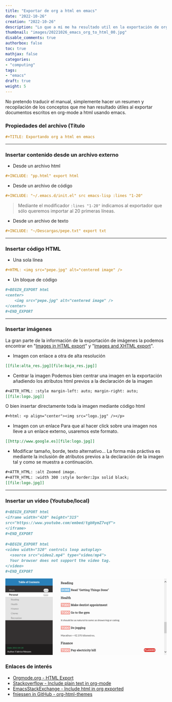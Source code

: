 ```yaml
---
title: "Exportar de org a html en emacs"
date: "2022-10-26"
creation: "2022-10-26"
description: "Lo que a mi me ha resultado util en la exportación de org a html usando emacs"
thumbnail: "images/20221026_emacs_org_to_html_00.jpg"
disable_comments: true
authorbox: false
toc: true
mathjax: false
categories:
- "computing"
tags:
- "emacs"
draft: true
weight: 5
---
```

No pretendo traducir el manual, simplemente hacer un resumen y recopilación de los conceptos que me han resultado útiles al exportar documentos escritos en org-mode a html usando emacs.
<!--more-->
### Propiedades del archivo (Título

```org
#+TITLE: Exportando org a html en emacs
```
-----
### Insertar contenido desde un archivo externo
- Desde un archivo html
```org
#+INCLUDE: "pp.html" export html
```
- Desde un archivo de código
```org
#+INCLUDE: "~/.emacs.d/init.el" src emacs-lisp :lines "1-20"
```
> Mediante el modificador `:lines "1-20"` indicamos al exportador que sólo queremos importar al 20 primeras líneas.

- Desde un archivo de texto
```org
#+INCLUDE: "~/Descargas/pepe.txt" export txt
```
-----
### Insertar código HTML
- Una sola línea
```org
#+HTML: <img src="pepe.jpg" alt="centered image" />
```
- Un bloque de código
```org
#+BEGIN_EXPORT html
<center>
    <img src="pepe.jpg" alt="centered image" />
</center>
#+END_EXPORT
```
-----
### Insertar imágenes
La gran parte de la información de la exportación de imágenes la podemos encontrar en "[Images in HTML export]" y "[Images and XHTML export]".
- Imagen con enlace a otra de alta resolución
```org
[[file:alta_res.jpg][file:baja_res.jpg]]
```
- Centrar la imagen
Podemos bien centrar una imagen en la exportación añadiendo los atributos html previos a la declaración de la imagen
```org
#+ATTR_HTML: :style margin-left: auto; margin-right: auto;
[[file:logo.jpg]]
```
O bien insertar directamente toda la imagen mediante código html
```org
#+html: <p align="center"><img src="logo.jpg" /></p>
```
- Imagen con un enlace
Para que al hacer click sobre una imagen nos lleve a un enlace externo, usaremos este formato.
```org
[[http://www.google.es][file:logo.jpg]]
```
- Modificar tamaño, borde, texto alternativo...
La forma más práctiva es mediante la inclusión de atributos previos a la declaración de la imagen tal y como se muestra a continuación.
```org
#+ATTR_HTML: :alt Zoomed image.
#+ATTR_HTML: :width 300 :style border:2px solid black;
[[file:logo.jpg]]
```
-----
### Insertar un vídeo (Youtube/local)

```org
#+BEGIN_EXPORT html
<iframe width="420" height="315"
src="https://www.youtube.com/embed/tgbNymZ7vqY">
</iframe>
#+END_EXPORT

#+BEGIN_EXPORT html
<video width="320" controls loop autoplay>
  <source src="video2.mp4" type="video/mp4">
  Your browser does not support the video tag.
</video>
#+END_EXPORT
```


![image-01]

### Enlaces de interés
- [Orgmode.org - HTML Export](https://orgmode.org/manual/HTML-Export.html)
- [Stackoverflow - Include plain text in org-mode](https://stackoverflow.com/questions/9267144/how-to-include-plain-text-file-in-emacs-org-mode)
- [EmacsStackExchange - Include html in org exported](https://emacs.stackexchange.com/questions/10085/org-export-how-to-include-a-pregenerated-html-file-when-exporting-org-to-html)
- [fniessen in GitHub - org-html-themes](https://github.com/fniessen/org-html-themes)


[Images in HTML export]: https://orgmode.org/manual/Images-in-HTML-export.html#Images-in-HTML-export
[Images and XHTML export]: https://orgmode.org/worg/org-tutorials/images-and-xhtml-export.html

[image-01]: /images/20221026_emacs_org_to_html_01.jpg



